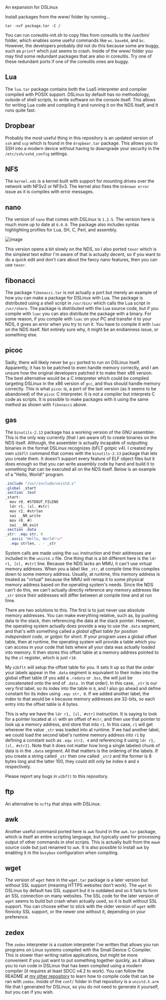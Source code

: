An expansion for DSLinux

Install packages from the www/ folder by running...

```
tar -xvf package.tar -C / 
```

You can run coreutils-init.sh to copy files from coreutils to the /usr/bin/ folder, which enables some useful commands like `wc`. `base64`, and `bc`. However, the developers probably did not do this because some are buggy, such as `printf` which just seems to crash. Inside of the www/ folder you may find some redundant packages that are also in coreutils. Try one of these redundant ports if one of the coreutils ones are buggy.

## Lua

The `lua.tar` package contains both the Lua5 interpreter and compiler compiled with POSIX support. DSLinux by default has no methodology, outside of shell scripts, to write software on the console itself. This allows for writing Lua code and compiling it and running it on the NDS itself, and it runs quite fast.

## Dropbear

Probably the most useful thing in this repository is an updated version of `ssh` and `scp` which is found in the `dropbear.tar` package. This allows you to SSH into a modern device without having to downgrade your security in the `/etc/ssh/sshd_config` settings.

## NFS

The `kernel.nds` is a kernel built with support for mounting drives over the network with NFSv2 or NFSv3. The kernel also fixes the `Unknown error` issue as it is compiles with error messages.

## nano

The version of `nano` that comes with DSLinux is `1.2.5`. The version here is much more up to date at `6.0.0`. The package also includes syntax highlighting profiles for Lua, SH, C, Perl, and assembly. 

![image](https://github.com/amihart/DSLinux-Ports/assets/6305912/eef2cd73-a2cb-4bd8-9877-1ef7505b4048)

This version opens a bit slowly on the NDS, so I also ported `texor` which is the simplest text editor I'm aware of that is actually decent, so if you want to do a quick edit and don't care about the fancy nano features, then you can use `texor`.

## fibonacci

The package `fibonacci.tar` is not actually a port but merely an example of how you can make a package for DSLinux with Lua. The package is distributed using a shell script in `/usr/bin/` which calls the Lua script in `/usr/share`. The package is distributed with the Lua source code, but if you compile with `luac` you can also distribute the package with a binary. For some reason, if you compile with `luac` on your PC and transfer it to your NDS, it gives an error when you try to run it. You have to compile it with `luac` on the NDS itself. Not entirely sure why, it might be an endianness issue, or something else. 

## picoc

Sadly, there will likely never be `gcc` ported to run on DSLinux itself. Apparently, it has to be patched to even handle memory correctly, and I am unsure how the original developers patched it to make their x86 version. The best alternative would be a C interpreter which could be compiled targeting DSLinux in the x86 version of `gcc`, and thus should handle memory correctly. This is what `picoc` is, a port of the last version (as it seems to be abandoned) of the `picoc` C interpreter. It is not a compiler but interprets C code as scripts. It is possible to make packages with it using the same method as shown with `fibonacci` above.

## gas

The `binutils-2.13` package has a working version of the GNU assembler. This is the only way currently (that I am aware of) to create binaries on the NDS itself. Although, the assembler is actually incapable of outputting binaries in the format DSLinux recognizes (bFLT gotpic v4). I created my own `o2bflt` command that comes with the `binutils-2.13` package that lets you create them. It doesn't support every feature of ELF object files but it does enough so that you can write assembly code by hand and build it to something that can be executed all on the NDS itself. Below is an example of a "Hello, World!" program.

```as
.include "/usr/include/unistd.s"
.global _start
.section .text
_start:
  mov r0, #STDOUT_FILENO
  ldr r1, [sl, #str]
  mov r2, #strlen
  swi __NR_write
  mov r0, #0
  swi __NR_exit
.section .data
_str: .equ str, 0
  .ascii "Hello, World!\n"
  .equ strlen, . - _str
```

System calls are made using the `swi` instruction and their addresses are included in the `unistd.s` file. One thing that is a bit different here is the `ldr r1, [sl, #str]` line. Because the NDS lacks an MMU, it can't use virtual memory addreses. When you a label like `_str`, at compile time this compiles down to some memory address. Usually, at runtime, this memory address is treated as "virtual" because the MMU will remap it to some physical memory address based on the operating system's needs. Since the NDS can't do this, we can't actually directly reference any memory addreses like `_str` since their addresses will differ between at compile time and at run time.

There are two solutions to this. The first is to just never use absolute memory addresses. You can make everything relative, such as, by pushing data to the stack, then referencing the data at the stack pointer. However, the operating system actually does provide a way to use the `.data` segment, and that's with something called a _global offset table for position independent code_, or _gotpic_ for short. If your program uses a global offset table, then at runtime, the operating system will provide a table which you can access in your code that lists where all your data was actually loaded into memory. It then stores this offset table at a memory address pointed to by the `sl` register, which is just `r10`.

My `o2bflt` will setup the offset table for you. It sets it up so that the order your labels appear in the `.data` segment is equivalent to their index into the global offset table (if you add a `.rodata` or `.bss`, the will just be concatenated onto the end of `.data.` in that order). In this case, `_str` is our very first label, so its index into the table is `0`, and I also go ahead and define constant for its index using `.equ str, 0`.  If we added another label, the index to that would be `4` because memory addresses are 32-bits, so each entry into the offset table is 4 bytes.

This is why we have the `ldr r1, [sl, #str]` instruction. It is saying to look for a pointer located at `sl` with an offset of `#str`, and then use that pointer to look up a memory address, and store that into `r1`. In this case, `r1` will get wherever the value `_str` was loaded into at runtime. If we had another label, we could load the second label's runtime memory address into `r1` by defining a constant such as `.equ str2, 4` and referencing it using `ldr r1, [sl, #str2]`. Note that it does not matter how long a single labeled chunk of data is in the `.data` segment. All that matters is the ordering of the labels. If you create a string called `_str` then one called `_str2` and the former is 8 bytes long and the latter 100, they could still only be index `0` and `4` respectively.

Please report any bugs in `o2bflt` to this repository.

## ftp

An alternative to `ncftp` that ships with DSLinux.

## awk

Another useful command ported here is `awk` found in the `awk.tar` package, which is itself an entire scripting language, but typically used for processing output of other commands in shel scripts. This is actually built from the `mawk` source code but just renamed to `awk`. It is also possible to install `awk` by enabling it in the `busybox` configuration when compiling.

## wget

The version of `wget` here in the `wget.tar` package is a later version but without SSL support (meaning HTTPS websites don't work). The `wget` in DSLinux by default has SSL support but it is outdated and so it fails to form an SSL connection on many websites. The SSL code for the later version of `wget` seems to build but crash when actually used, so it is built without SSL support. You can choose either to stick with the older version of `wget` with finnicky SSL support, or the newer one without it, depending on your preference.

## zedex

The `zedex` interpreter is a custom interpreter I've written that allows you run programs on Linux systems compiled with the Small Device C Compiler. This is slower than writing native applications, but might be more convenient if you just want to put something together quickly, as it allows you to run code in DSLinux that has been compiled using a modern compiler (it requires at least SDCC v4.2 to work). You can follow the README at [my other repository](https://github.com/amihart/Zedex/) to learn how to compile code that can be ran with `zedex`. Inside of the `conf/` folder in that repository is a `unistd.h.arm` file that I generated for DSLinux, so you do not need to generate it yourself, but you can if you wish.

